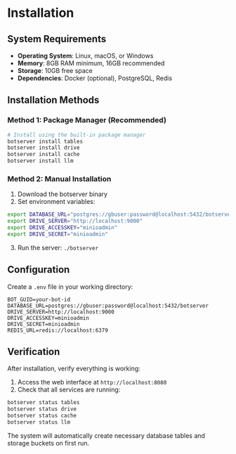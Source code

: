 # Installation

## System Requirements

- **Operating System**: Linux, macOS, or Windows
- **Memory**: 8GB RAM minimum, 16GB recommended
- **Storage**: 10GB free space
- **Dependencies**: Docker (optional), PostgreSQL, Redis

## Installation Methods

### Method 1: Package Manager (Recommended)

```bash
# Install using the built‑in package manager
botserver install tables
botserver install drive  
botserver install cache
botserver install llm
```

### Method 2: Manual Installation

1. Download the botserver binary
2. Set environment variables:
```bash
export DATABASE_URL="postgres://gbuser:password@localhost:5432/botserver"
export DRIVE_SERVER="http://localhost:9000"
export DRIVE_ACCESSKEY="minioadmin"
export DRIVE_SECRET="minioadmin"
```
3. Run the server: `./botserver`

## Configuration

Create a `.env` file in your working directory:

```env
BOT_GUID=your-bot-id
DATABASE_URL=postgres://gbuser:password@localhost:5432/botserver
DRIVE_SERVER=http://localhost:9000
DRIVE_ACCESSKEY=minioadmin
DRIVE_SECRET=minioadmin
REDIS_URL=redis://localhost:6379
```

## Verification

After installation, verify everything is working:

1. Access the web interface at `http://localhost:8080`
2. Check that all services are running:
```bash
botserver status tables
botserver status drive
botserver status cache
botserver status llm
```

The system will automatically create necessary database tables and storage buckets on first run.
